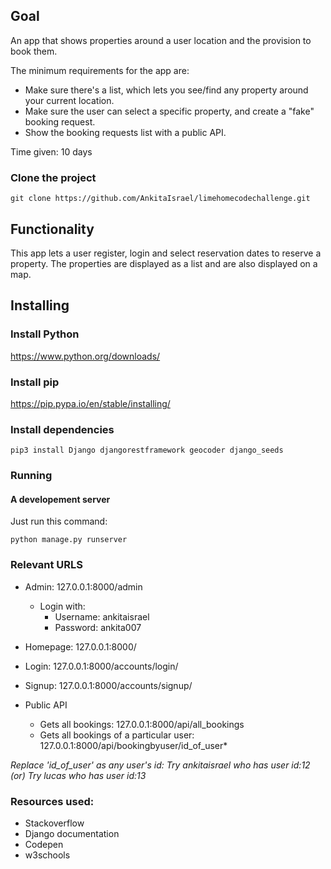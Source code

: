 ## Goal 

An app that shows properties around a user location and the provision to book them.

The minimum requirements for the app are:
 - Make sure there's a list, which lets you see/find any property around your current location.
 - Make sure the user can select a specific property, and create a "fake" booking request.
 - Show the booking requests list with a public API.

Time given: 10 days  

### Clone the project
```
git clone https://github.com/AnkitaIsrael/limehomecodechallenge.git
```
 
## Functionality
This app lets a user register, login and select reservation dates to reserve a property. The properties are displayed as a list and are also displayed on a map. 

## Installing
### Install Python
https://www.python.org/downloads/

### Install pip
https://pip.pypa.io/en/stable/installing/

### Install dependencies
```
pip3 install Django djangorestframework geocoder django_seeds
```

### Running
#### A developement server
Just run this command:
```
python manage.py runserver
```

### Relevant URLS
- Admin: 127.0.0.1:8000/admin 
  - Login with:
    - Username: ankitaisrael
    - Password: ankita007

- Homepage: 127.0.0.1:8000/

- Login: 127.0.0.1:8000/accounts/login/

- Signup: 127.0.0.1:8000/accounts/signup/

- Public API
  - Gets all bookings: 127.0.0.1:8000/api/all_bookings
  - Gets all bookings of a particular user: 127.0.0.1:8000/api/bookingbyuser/id_of_user*

*Replace 'id_of_user' as any user's id: Try ankitaisrael who has user id:12
 (or) Try lucas who has user id:13*
 
 ### Resources used:
 - Stackoverflow
 - Django documentation
 - Codepen
 - w3schools
 
